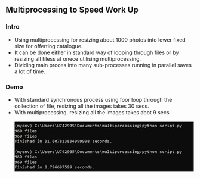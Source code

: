 <h2>Multiprocessing to Speed Work Up</h2>

<h3>Intro</h3>
<ul>
  <li>Using multiprocessing for resizing about 1000 photos into lower fixed size for offerting catalogue.</li>
  <li>It can be done either in standard way of looping through files or by resizing all filess at onece utilising multiprocessing.</li>
  <li>Dividing main proces into many sub-processes running in parallel saves a lot of time.</li>
</ul>

<h3>Demo</h3>
<ul>
  <li>With standard synchronous process using foor loop through the collection of file, resizing all the images takes 30 secs.</li>
  <li>With multiprocessing, resizing all the images takes abot 9 secs.</li>
  <br>
  <img src="images/demo.JPG"
</ul>

